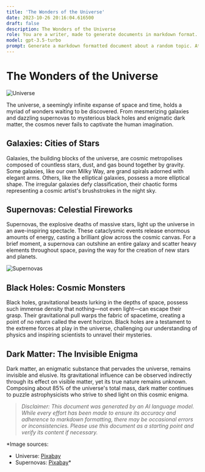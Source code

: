 ```yaml
---
title: 'The Wonders of the Universe'
date: 2023-10-26 20:16:04.616500
draft: false
description: The Wonders of the Universe
role: You are a writer, made to generate documents in markdown format. It is very important that all of the documents you generate are in valid markdown format.
model: gpt-3.5-turbo
prompt: Generate a markdown formatted document about a random topic. At the bottom, include a disclaimer explaining that the document was generated by you. The first line of the document should be the title. Make sure that the entire document is in proper markdown format, using a mix of various tags to make the document visually appealing.
---
```


# The Wonders of the Universe

![Universe](https://cdn.pixabay.com/photo/2019/11/06/18/04/universe-4600384_960_720.jpg)

The universe, a seemingly infinite expanse of space and time, holds a myriad of wonders waiting to be discovered. From mesmerizing galaxies and dazzling supernovas to mysterious black holes and enigmatic dark matter, the cosmos never fails to captivate the human imagination.

## Galaxies: Cities of Stars

Galaxies, the building blocks of the universe, are cosmic metropolises composed of countless stars, dust, and gas bound together by gravity. Some galaxies, like our own Milky Way, are grand spirals adorned with elegant arms. Others, like the elliptical galaxies, possess a more elliptical shape. The irregular galaxies defy classification, their chaotic forms representing a cosmic artist's brushstrokes in the night sky.

## Supernovas: Celestial Fireworks

Supernovas, the explosive deaths of massive stars, light up the universe in an awe-inspiring spectacle. These cataclysmic events release enormous amounts of energy, casting a brilliant glow across the cosmic canvas. For a brief moment, a supernova can outshine an entire galaxy and scatter heavy elements throughout space, paving the way for the creation of new stars and planets.

![Supernovas](https://cdn.pixabay.com/photo/2013/04/03/18/23/supernova-99790_960_720.jpg)

## Black Holes: Cosmic Monsters

Black holes, gravitational beasts lurking in the depths of space, possess such immense density that nothing—not even light—can escape their grasp. Their gravitational pull warps the fabric of spacetime, creating a point of no return called the event horizon. Black holes are a testament to the extreme forces at play in the universe, challenging our understanding of physics and inspiring scientists to unravel their mysteries.

## Dark Matter: The Invisible Enigma

Dark matter, an enigmatic substance that pervades the universe, remains invisible and elusive. Its gravitational influence can be observed indirectly through its effect on visible matter, yet its true nature remains unknown. Composing about 85% of the universe's total mass, dark matter continues to puzzle astrophysicists who strive to shed light on this cosmic enigma.

> *Disclaimer: This document was generated by an AI language model. While every effort has been made to ensure its accuracy and adherence to markdown formatting, there may be occasional errors or inconsistencies. Please use this document as a starting point and verify its content if necessary.*

*Image sources:
- Universe: [Pixabay](https://pixabay.com/photos/universe-sky-star-space-cosmos-4600384/)
- Supernovas: [Pixabay](https://pixabay.com/photos/supernova-space-stars-cosmos-99790/)*